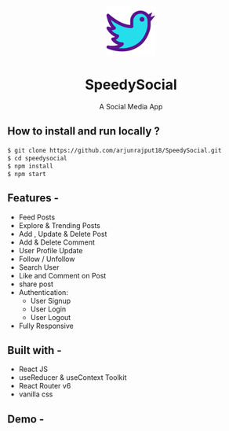 <div align="center">
  <img src="src/Assets/twitter.png" height="100" width="100" alt="logo"/>
  
# SpeedySocial
  A Social Media App 
</div>

## **How to install and run locally ?**

```
$ git clone https://github.com/arjunrajput18/SpeedySocial.git
$ cd speedysocial
$ npm install
$ npm start
```
## **Features -**

- Feed Posts
- Explore & Trending Posts
- Add , Update & Delete Post
- Add  & Delete Comment
- User Profile Update
- Follow / Unfollow
- Search User
- Like and Comment on Post
- share post
- Authentication:
  - User Signup
  - User Login
  - User Logout
 - Fully Responsive

## **Built with -**

- React JS
- useReducer  & useContext Toolkit 
- React Router v6
- vanilla css

## **Demo -**
